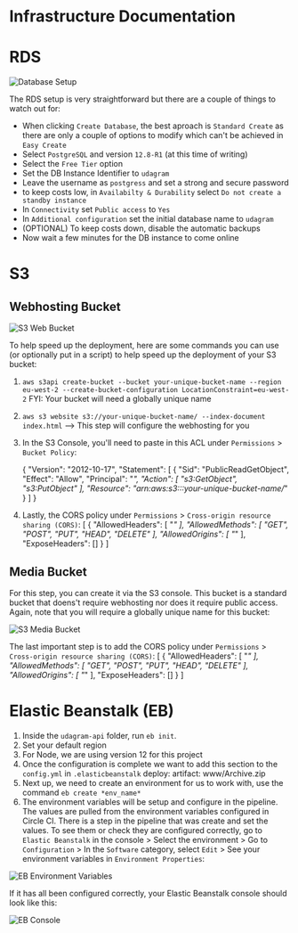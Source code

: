 # Infrastructure Documentation

# RDS

![Database Setup](/SCREENSHOTS/RDS.png)

The RDS setup is very straightforward but there are a couple of things to watch out for:

 - When clicking `Create Database`, the best aproach is `Standard Create` as there are only a couple of options to modify which can't be achieved in `Easy Create`
 - Select `PostgreSQL` and version `12.8-R1` (at this time of writing)
 - Select the `Free Tier` option
 - Set the DB Instance Identifier to `udagram`
 - Leave the username as `postgress` and set a strong and secure password
 - to keep costs low, in `Availabilty & Durability` select `Do not create a standby instance`
 - In `Connectivity` set `Public access` to `Yes` 
 - In `Additional configuration` set the initial database name to `udagram`
 - (OPTIONAL) To keep costs down, disable the automatic backups
 - Now wait a few minutes for the DB instance to come online

# S3

## Webhosting Bucket

![S3 Web Bucket](/SCREENSHOTS/S3_WEB.png)

To help speed up the deployment, here are some commands you can use (or optionally put in a script) to help speed up the deployment of your S3 bucket:

1. `aws s3api create-bucket --bucket your-unique-bucket-name --region eu-west-2 --create-bucket-configuration LocationConstraint=eu-west-2` FYI: Your bucket will need a globally unique name
2. `aws s3 website s3://your-unique-bucket-name/ --index-document index.html` --> This step will configure the webhosting for you
3. In the S3 Console, you'll need to paste in this ACL under `Permissions` > `Bucket Policy`:

    {
        "Version": "2012-10-17",
        "Statement": [
            {
                "Sid": "PublicReadGetObject",
                "Effect": "Allow",
                "Principal": "*",
                "Action": [
                    "s3:GetObject",
                    "s3:PutObject"
                ],
                "Resource": "arn:aws:s3:::your-unique-bucket-name/*"
            }
        ]
    }
4. Lastly, the CORS policy under `Permissions` > `Cross-origin resource sharing (CORS)`:
    [
        {
            "AllowedHeaders": [
                "*"
            ],
            "AllowedMethods": [
                "GET",
                "POST",
                "PUT",
                "HEAD",
                "DELETE"
            ],
            "AllowedOrigins": [
                "*"
            ],
            "ExposeHeaders": []
        }
    ]

## Media Bucket

For this step, you can create it via the S3 console. This bucket is a standard bucket that doens't require webhosting nor does it require public access. Again, note that you will require a globally unique name for this bucket:

![S3 Media Bucket](/SCREENSHOTS/S3_MEDIA.png)

The last important step is to add the CORS policy under `Permissions` > `Cross-origin resource sharing (CORS)`:
    [
        {
            "AllowedHeaders": [
                "*"
            ],
            "AllowedMethods": [
                "GET",
                "POST",
                "PUT",
                "HEAD",
                "DELETE"
            ],
            "AllowedOrigins": [
                "*"
            ],
            "ExposeHeaders": []
        }
    ]


# Elastic Beanstalk (EB)

1. Inside the `udagram-api` folder, run `eb init`. 
2. Set your default region
3. For Node, we are using version 12 for this project
4. Once the configuration is complete we want to add this section to the `config.yml` in `.elasticbeanstalk`
    deploy:
      artifact:  www/Archive.zip
5. Next up, we need to create an environment for us to work with, use the command `eb create *env_name*` 
6. The environment variables will be setup and configure in the pipeline. The values are pulled from the environment variables configured in Circle CI. There is a step in the pipeline that was create and set the values. To see them or check they are configured correctly, go to `Elastic Beanstalk` in the console > Select the environment > Go to `Configuration` > In the `Software` category, select `Edit` > See your environment variables in `Environment Properties`:

![EB Environment Variables](/SCREENSHOTS/EB_ENV.png)

If it has all been configured correctly, your Elastic Beanstalk console should look like this:

![EB Console](/SCREENSHOTS/EB_HEALTH.png)
